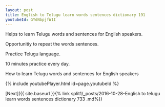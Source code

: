 ```yaml
---
layout: post
title: English to Telugu learn words sentences dictionary 191 
youtubeId: GYdNbpjfW1I
---
```

 
 
Helps to learn Telugu words and sentences for English speakers.

Opportunitiy to repeat the words sentences. 

Practice Telugu language. 
 
10 minutes practice every day. 
 
How to learn Telugu words and sentences for English speakers 
 
{% include youtubePlayer.html id=page.youtubeId %}
 
 
[Next]({{ site.baseurl }}{% link  split1/_posts/2016-10-28-English to telugu learn words sentences dictionary 733 .md%})
 
